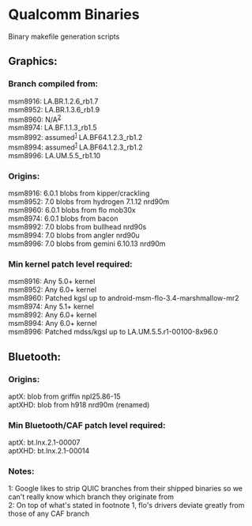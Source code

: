 # Qualcomm Binaries
Binary makefile generation scripts

## Graphics:
### Branch compiled from:
msm8916: LA.BR.1.2.6_rb1.7  
msm8952: LA.BR.1.3.6_rb1.9  
msm8960: N/A<sup>[2](#floEGL)</sup>  
msm8974: LA.BF.1.1.3_rb1.5  
msm8992: assumed<sup>[1](#googleEGL)</sup> LA.BF64.1.2.3_rb1.2  
msm8994: assumed<sup>[1](#googleEGL)</sup> LA.BF64.1.2.3_rb1.2  
msm8996: LA.UM.5.5_rb1.10
### Origins:
msm8916: 6.0.1 blobs from kipper/crackling  
msm8952: 7.0 blobs from hydrogen 7.1.12 nrd90m  
msm8960: 6.0.1 blobs from flo mob30x  
msm8974: 6.0.1 blobs from bacon  
msm8992: 7.0 blobs from bullhead nrd90s  
msm8994: 7.0 blobs from angler nrd90u  
msm8996: 7.0 blobs from gemini 6.10.13 nrd90m  
### Min kernel patch level required:
msm8916: Any 5.0+ kernel  
msm8952: Any 6.0+ kernel  
msm8960: Patched kgsl up to android-msm-flo-3.4-marshmallow-mr2   
msm8974: Any 5.1+ kernel  
msm8992: Any 6.0+ kernel  
msm8994: Any 6.0+ kernel  
msm8996: Patched mdss/kgsl up to LA.UM.5.5.r1-00100-8x96.0  

## Bluetooth:
### Origins:
aptX: blob from griffin npl25.86-15  
aptXHD: blob from h918 nrd90m (renamed)  
### Min Bluetooth/CAF patch level required:
aptX: bt.lnx.2.1-00007  
aptXHD: bt.lnx.2.1-00014  

### Notes:
<a name="googleEGL">1</a>: Google likes to strip QUIC branches from their shipped binaries so we can't really know which branch they originate from  
<a name="floEGL">2</a>: On top of what's stated in footnote 1, flo's drivers deviate greatly from those of any CAF branch
